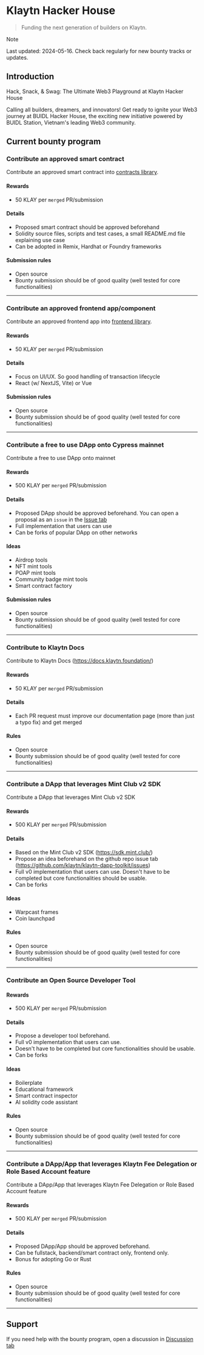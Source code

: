 # Klaytn Hacker House

> Funding the next generation of builders on Klaytn.

> [!NOTE]  
> Last updated: 2024-05-16. Check back regularly for new bounty tracks or updates.
## Introduction
Hack, Snack, & Swag: The Ultimate Web3 Playground at Klaytn Hacker House

Calling all builders, dreamers, and innovators! Get ready to ignite your Web3 journey at BUIDL Hacker House, the exciting new initiative powered by BUIDL Station, Vietnam's leading Web3 community.

## Current bounty program

### Contribute an approved smart contract
Contribute an approved smart contract into [contracts library](https://github.com/klaytn/klaytn-dapp-toolkit/tree/main/contracts).

#### Rewards
- 50 KLAY per `merged` PR/submission

#### Details
- Proposed smart contract should be approved beforehand
- Solidity source files, scripts and test cases, a small README.md file explaining use case
- Can be adopted in Remix, Hardhat or Foundry frameworks

#### Submission rules
- Open source
- Bounty submission should be of good quality (well tested for core functionalities)

---

### Contribute an approved frontend app/component

Contribute an approved frontend app into [frontend library](https://github.com/klaytn/klaytn-dapp-toolkit/tree/main/frontend).

#### Rewards
- 50 KLAY per `merged` PR/submission

#### Details
- Focus on UI/UX. So good handling of transaction lifecycle
- React (w/ NextJS, Vite) or Vue

#### Submission rules
- Open source
- Bounty submission should be of good quality (well tested for core functionalities)

---

### Contribute a free to use DApp onto Cypress mainnet

Contribute a free to use DApp onto mainnet

#### Rewards
- 500 KLAY per `merged` PR/submission

#### Details
- Proposed DApp should be approved beforehand. You can open a proposal as an `issue` in the [Issue tab](https://github.com/klaytn/klaytn-dapp-toolkit/issues)
- Full implementation that users can use
- Can be forks of popular DApp on other networks

#### Ideas
- Airdrop tools
- NFT mint tools
- POAP mint tools
- Community badge mint tools
- Smart contract factory

#### Submission rules
- Open source
- Bounty submission should be of good quality (well tested for core functionalities)

---

### Contribute to Klaytn Docs

Contribute to Klaytn Docs (https://docs.klaytn.foundation/)

#### Rewards
- 50 KLAY per `merged` PR/submission

#### Details
- Each PR request must improve our documentation page (more than just a typo fix) and get merged

#### Rules
- Open source
- Bounty submission should be of good quality (well tested for core functionalities)

---

### Contribute a DApp that leverages Mint Club v2 SDK

Contribute a DApp that leverages Mint Club v2 SDK

#### Rewards 
- 500 KLAY per `merged` PR/submission

#### Details
- Based on the Mint Club v2 SDK (https://sdk.mint.club/)
- Propose an idea beforehand on the github repo issue tab (https://github.com/klaytn/klaytn-dapp-toolkit/issues)
- Full v0 implementation that users can use. Doesn't have to be completed but core functionalities should be usable.
- Can be forks

#### Ideas
- Warpcast frames
- Coin launchpad

#### Rules
- Open source
- Bounty submission should be of good quality (well tested for core functionalities)

---
### Contribute an Open Source Developer Tool

#### Rewards
- 500 KLAY per `merged` PR/submission

#### Details
- Propose a developer tool beforehand. 
- Full v0 implementation that users can use. 
- Doesn't have to be completed but core functionalities should be usable. 
- Can be forks

#### Ideas
- Boilerplate
- Educational framework
- Smart contract inspector
- AI solidity code assistant

#### Rules
- Open source
- Bounty submission should be of good quality (well tested for core functionalities)

---
### Contribute a DApp/App that leverages Klaytn Fee Delegation or Role Based Account feature

Contribute a DApp/App that leverages Klaytn Fee Delegation or Role Based Account feature

#### Rewards
- 500 KLAY per `merged` PR/submission

#### Details
- Proposed DApp/App should be approved beforehand.
- Can be fullstack, backend/smart contract only, frontend only.
- Bonus for adopting Go or Rust

#### Rules
- Open source
- Bounty submission should be of good quality (well tested for core functionalities)

---
## Support
If you need help with the bounty program, open a discussion in [Discussion tab](https://github.com/klaytn/klaytn-dapp-toolkit/discussions/categories/q-a)
